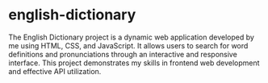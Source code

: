 # english-dictionary
The English Dictionary project is a dynamic web application developed by me using HTML, CSS, and JavaScript. It allows users to search for word definitions and pronunciations through an interactive and responsive interface. This project demonstrates my skills in frontend web development and effective API utilization.
